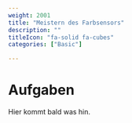 ```yaml
---
weight: 2001
title: "Meistern des Farbsensors"
description: ""
titleIcon: "fa-solid fa-cubes"
categories: ["Basic"]

---
```


# Aufgaben

Hier kommt bald was hin.

